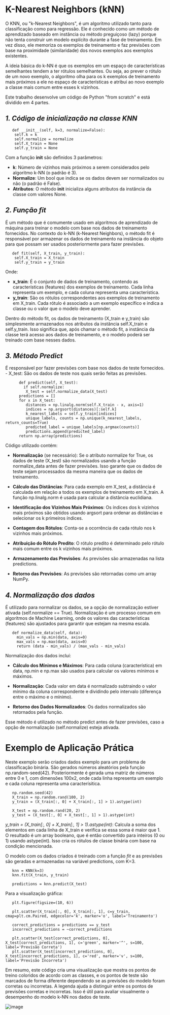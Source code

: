 #  K-Nearest Neighbors (kNN)

O KNN, ou "k-Nearest Neighbors", é um algoritmo utilizado tanto para classificação como para regressão. Ele é conhecido como um método de aprendizado baseado em instância ou método preguiçoso (lazy) porque não tenta construir um modelo explícito durante a fase de treinamento. Em vez disso, ele memoriza os exemplos de treinamento e faz previsões com base na proximidade (similaridade) dos novos exemplos aos exemplos existentes.

A ideia básica do k-NN é que os exemplos em um espaço de características semelhantes tendem a ter rótulos semelhantes. Ou seja, ao prever o rótulo de um novo exemplo, o algoritmo olha para os k exemplos de treinamento mais próximos a ele no espaço de características e atribui ao novo exemplo a classe mais comum entre esses k vizinhos.  

Este trabalho desenvolve um código de Python "from scratch" e está dividido em 4 partes.

## *1. Código de inicialização na classe KNN*

       def __init__(self, k=3, normalize=False):
        self.k = k
        self.normalize = normalize
        self.X_train = None
        self.y_train = None
   
Com a função __init__ são definidos 3 parâmetros: 
  - **k**: Número de vizinhos mais próximos a serem considerados pelo algoritmo k-NN (o padrão é 3).
  - **Normalize**: Um bool que indica se os dados devem ser normalizados ou não (o padrão é False).
  - **Atributos**: O método __init__ inicializa alguns atributos da instância da classe com valores None.

## *2. Função fit*
  É um método que é comumente usado em algoritmos de aprendizado de máquina para treinar o modelo com base nos dados de treinamento fornecidos. No contexto do k-NN (k-Nearest Neighbors), o método fit é responsável por armazenar os dados de treinamento na instância do objeto para que possam ser usados posteriormente para fazer previsões.
   
       def fit(self, X_train, y_train):
        self.X_train = X_train
        self.y_train = y_train
   
  Onde:
   - **x_train**: É o conjunto de dados de treinamento, contendo as características (features) dos exemplos de treinamento. Cada linha representa um exemplo, e cada coluna representa uma característica.
   - **y_train**: São os rótulos correspondentes aos exemplos de treinamento em X_train. Cada rótulo é associado a um exemplo específico e indica a classe ou o valor que o modelo deve aprender.

Dentro do método fit, os dados de treinamento (X_train e y_train) são simplesmente armazenados nos atributos da instância self.X_train e self.y_train. Isso significa que, após chamar o método fit, a instância da classe terá acesso aos dados de treinamento, e o modelo poderá ser treinado com base nesses dados.

## *3. Método Predict*
  É responsável por fazer previsões com base nos dados de teste fornecidos. 
    - X_test: São os dados de teste nos quais serão feitas as previsões.

          def predict(self, X_test):
            if self.normalize:
             X_test = self.normalize_data(X_test)
          predictions = []
          for x in X_test:
             distances = np.linalg.norm(self.X_train - x, axis=1)
             indices = np.argsort(distances)[:self.k]
             k_nearest_labels = self.y_train[indices]
             unique_labels, counts = np.unique(k_nearest_labels, return_counts=True)
             predicted_label = unique_labels[np.argmax(counts)]
             predictions.append(predicted_label)
          return np.array(predictions)
        
Código utilizado contém:
   - **Normalização** (se necessário): Se o atributo normalize for True, os dados de teste (X_test) são normalizados usando a função normalize_data antes de fazer previsões. Isso garante que os dados de teste sejam processados da mesma maneira que os dados de treinamento.

   - **Cálculo das Distâncias**: Para cada exemplo em X_test, a distância é calculada em relação a todos os exemplos de treinamento em X_train. A função np.linalg.norm é usada para calcular a distância euclidiana.

   - **Identificação dos Vizinhos Mais Próximos**: Os índices dos k vizinhos mais próximos são obtidos usando argsort para ordenar as distâncias e selecionar os k primeiros índices.

   - **Contagem dos Rótulos**: Conta-se a ocorrência de cada rótulo nos k vizinhos mais próximos.

   - **Atribuição do Rótulo Predito**: O rótulo predito é determinado pelo rótulo mais comum entre os k vizinhos mais próximos.

   - **Armazenamento das Previsões**: As previsões são armazenadas na lista predictions.

   - **Retorno das Previsões**: As previsões são retornadas como um array NumPy.

## *4. Normalização dos dados*
  É utilizado para normalizar os dados, se a opção de normalização estiver ativada (self.normalize == True). Normalização é um processo comum em algoritmos de Machine Learning, onde os valores das características (features) são ajustados para garantir que estejam na mesma escala.

       def normalize_data(self, data):
         min_vals = np.min(data, axis=0)
         max_vals = np.max(data, axis=0)
         return (data - min_vals) / (max_vals - min_vals)

  Normalização dos dados incluí:
   - **Cálculo dos Mínimos e Máximos**: Para cada coluna (característica) em data, np.min e np.max são usados para calcular os valores mínimos e máximos.

   - **Normalização**: Cada valor em data é normalizado subtraindo o valor mínimo da coluna correspondente e dividindo pelo intervalo (diferença entre o máximo e o mínimo).

  - **Retorno dos Dados Normalizados**: Os dados normalizados são retornados pela função.

Esse método é utilizado no método predict antes de fazer previsões, caso a opção de normalização (self.normalize) esteja ativada.

# Exemplo de Aplicação Prática

Neste exemplo serão criados dados exemplo para um problema de classificação binária. 
São gerados números aleatórios pela função np.random-seed(42). Posteriormente é gerada uma matriz de números entre 0 e 1, com dimensões 100x2, onde cada linha representa um exemplo e cada coluna representa uma caracterísitica.




       np.random.seed(42)
       X_train = np.random.rand(100, 2)
       y_train = (X_train[:, 0] + X_train[:, 1] > 1).astype(int)

       X_test = np.random.rand(20, 2)
       y_test = (X_test[:, 0] + X_test[:, 1] > 1).astype(int)


*y_train = (X_train[:, 0] + X_train[:, 1] > 1).astype(int)*: Calcula a soma dos elementos em cada linha de X_train e verifica se essa soma é maior que 1. O resultado é um array booleano, que é então convertido para inteiros (0 ou 1) usando astype(int). Isso cria os rótulos de classe binária com base na condição mencionada.

O modelo com os dados criados é treinado com a função *fit* e as previsões são geradas e armazenadas na variável predictions, com K=3.

       knn = KNN(k=3)
       knn.fit(X_train, y_train)

       predictions = knn.predict(X_test)

Para a visualização gráfica: 


       plt.figure(figsize=(10, 6))

       plt.scatter(X_train[:, 0], X_train[:, 1], c=y_train, cmap=plt.cm.Paired, edgecolor='k', marker='o', label='Treinamento')

       correct_predictions = predictions == y_test
       incorrect_predictions = ~correct_predictions

       plt.scatter(X_test[correct_predictions, 0], X_test[correct_predictions, 1], c='green', marker='^', s=100, label='Previsão Correta')
       plt.scatter(X_test[incorrect_predictions, 0], X_test[incorrect_predictions, 1], c='red', marker='v', s=100, label='Previsão Incorreta')


Em resumo, este código cria uma visualização que mostra os pontos de treino coloridos de acordo com as classes, e os pontos de teste são marcados de forma diferente dependendo se as previsões do modelo foram corretas ou incorretas. A legenda ajuda a distinguir entre os pontos de previsões corretas e incorretas. Isso é útil para avaliar visualmente o desempenho do modelo k-NN nos dados de teste.

![image](https://github.com/claudiacp6/K_Nearest_Neighbors/assets/147619731/4a7090dd-e8f7-4fad-8309-29c3acf27415)





